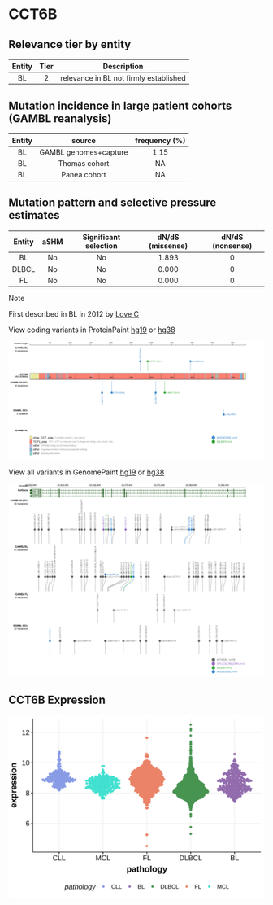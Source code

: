 # CCT6B

## Relevance tier by entity

|Entity|Tier|Description                           |
|:------:|:----:|--------------------------------------|
|BL    |2   |relevance in BL not firmly established|

## Mutation incidence in large patient cohorts (GAMBL reanalysis)

|Entity|source               |frequency (%)|
|:------:|:---------------------:|:-------------:|
|BL    |GAMBL genomes+capture|1.15         |
|BL    |Thomas cohort        |  NA         |
|BL    |Panea cohort         |  NA         |

## Mutation pattern and selective pressure estimates

|Entity|aSHM|Significant selection|dN/dS (missense)|dN/dS (nonsense)|
|:------:|:----:|:---------------------:|:----------------:|:----------------:|
|BL    |No  |No                   |1.893           |0               |
|DLBCL |No  |No                   |0.000           |0               |
|FL    |No  |No                   |0.000           |0               |


> [!NOTE]
> First described in BL in 2012 by [Love C](https://pubmed.ncbi.nlm.nih.gov/23143597)


View coding variants in ProteinPaint [hg19](https://morinlab.github.io/LLMPP/GAMBL/CCT6B_protein.html)  or [hg38](https://morinlab.github.io/LLMPP/GAMBL/CCT6B_protein_hg38.html)

![image](images/proteinpaint/CCT6B_NM_006584.svg)

View all variants in GenomePaint [hg19](https://morinlab.github.io/LLMPP/GAMBL/CCT6B.html)  or [hg38](https://morinlab.github.io/LLMPP/GAMBL/CCT6B_hg38.html)

![image](images/proteinpaint/CCT6B.svg)
## CCT6B Expression
![image](images/gene_expression/CCT6B_by_pathology.svg)
<!-- ORIGIN: loveGeneticLandscapeMutations2012 -->

